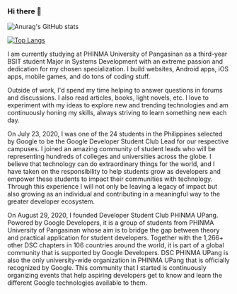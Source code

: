 ### Hi there 👋

![Anurag's GitHub stats](https://github-readme-stats.vercel.app/api?username=Jeofferson&show_icons=true&theme=radical)

[![Top Langs](https://github-readme-stats.vercel.app/api/top-langs/?username=Jeofferson&layout=compact&show_icons=true&theme=radical)](https://github.com/anuraghazra/github-readme-stats)

I am currently studying at PHINMA University of Pangasinan as a third-year BSIT student Major in Systems Development with an extreme passion and dedication for my chosen specialization. I build websites, Android apps, iOS apps, mobile games, and do tons of coding stuff.

Outside of work, I'd spend my time helping to answer questions in forums and discussions. I also read articles, books, light novels, etc. I love to experiment with my ideas to explore new and trending technologies and am continuously honing my skills, always striving to learn something new each day.

On July 23, 2020, I was one of the 24 students in the Philippines selected by Google to be the Google Developer Student Club Lead for our respective campuses. I joined an amazing community of student leads who will be representing hundreds of colleges and universities across the globe. I believe that technology can do extraordinary things for the world, and I have taken on the responsibility to help students grow as developers and empower these students to impact their communities with technology. Through this experience I will not only be leaving a legacy of impact but also growing as an individual and contributing in a meaningful way to the greater developer ecosystem.

On August 29, 2020, I founded Developer Student Club PHINMA UPang. Powered by Google Developers, it is a group of students from PHINMA University of Pangasinan whose aim is to bridge the gap between theory and practical application for student developers. Together with the 1,266+ other DSC chapters in 106 countries around the world, it is part of a global community that is supported by Google Developers. DSC PHINMA UPang is also the only university-wide organization in PHINMA UPang that is officially recognized by Google. This community that I started is continuously organizing events that help aspiring developers get to know and learn the different Google technologies available to them.

<!--
**Jeofferson/Jeofferson** is a ✨ _special_ ✨ repository because its `README.md` (this file) appears on your GitHub profile.

Here are some ideas to get you started:

- 🔭 I’m currently working on ...
- 🌱 I’m currently learning ...
- 👯 I’m looking to collaborate on ...
- 🤔 I’m looking for help with ...
- 💬 Ask me about ...
- 📫 How to reach me: ...
- 😄 Pronouns: ...
- ⚡ Fun fact: ...
-->
